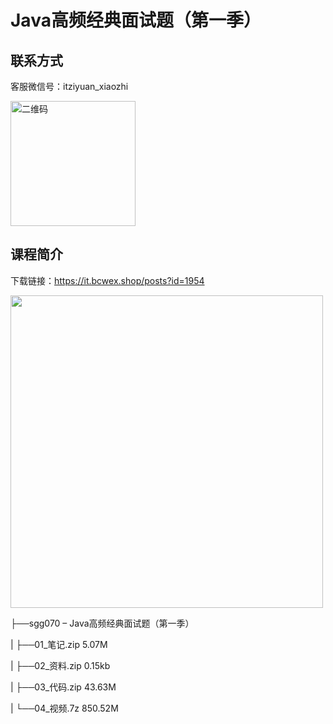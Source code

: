 # Java高频经典面试题（第一季）

## 联系方式

客服微信号：itziyuan_xiaozhi

<img src="https://ziyuanyun.oss-cn-guangzhou.aliyuncs.com/common/20240614073449/666b82192834a.jpg" width="200" height="200" alt="二维码">

## 课程简介

下载链接：https://it.bcwex.shop/posts?id=1954

<img src="https://ziyuanyun.oss-cn-guangzhou.aliyuncs.com/yun/20240515183613/6644901d4702c.jpg" width="500" alt="">

  ├──sgg070 &#8211; Java高频经典面试题（第一季）

 | ├──01_笔记.zip 5.07M

 | ├──02_资料.zip 0.15kb

 | ├──03_代码.zip 43.63M

 | └──04_视频.7z 850.52M

  